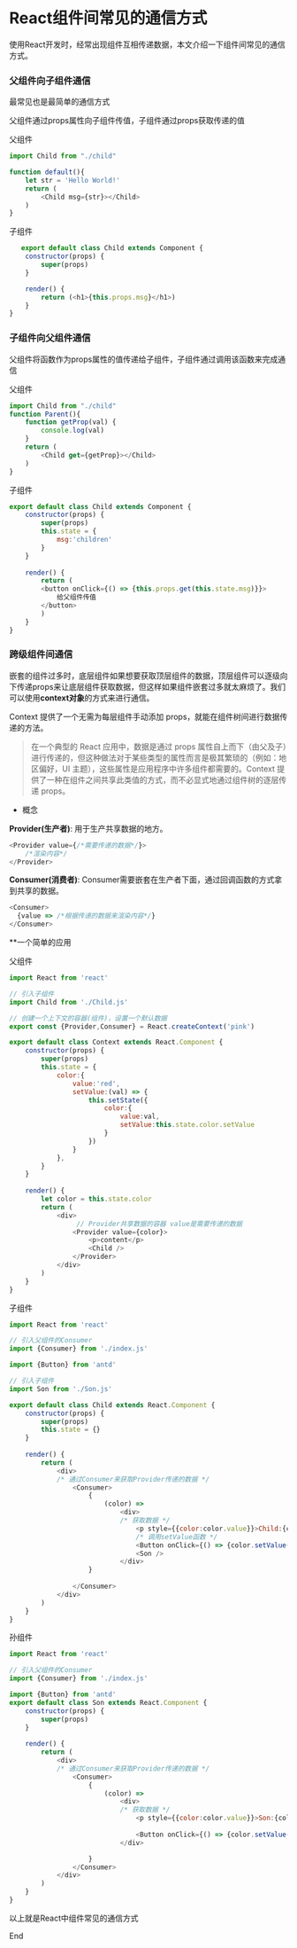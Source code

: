 # React组件间常见的通信方式

使用React开发时，经常出现组件互相传递数据，本文介绍一下组件间常见的通信方式。

### 父组件向子组件通信

最常见也是最简单的通信方式

父组件通过props属性向子组件传值，子组件通过props获取传递的值


父组件
```javascript
import Child from "./child"

function default(){
    let str = 'Hello World!'
    return (
        <Child msg={str}></Child>
    )
}
```

子组件

```javascript
   export default class Child extends Component {
    constructor(props) {
        super(props)
    }

    render() {
        return (<h1>{this.props.msg}</h1>)
    }
}
```

### 子组件向父组件通信

父组件将函数作为props属性的值传递给子组件，子组件通过调用该函数来完成通信

父组件

```javascript
import Child from "./child"
function Parent(){
    function getProp(val) {
        console.log(val)
    }
    return (
        <Child get={getProp}></Child>
    )
}
```

子组件

```javascript
export default class Child extends Component {
    constructor(props) {
        super(props)
        this.state = {
            msg:'children'
        }
    }
        
    render() {
        return (
        <button onClick={() => {this.props.get(this.state.msg)}}>
        	给父组件传值
        </button>
        )
    }
}
```


### 跨级组件间通信

嵌套的组件过多时，底层组件如果想要获取顶层组件的数据，顶层组件可以逐级向下传递props来让底层组件获取数据，但这样如果组件嵌套过多就太麻烦了。我们可以使用**context对象**的方式来进行通信。

Context 提供了一个无需为每层组件手动添加 props，就能在组件树间进行数据传递的方法。

> 在一个典型的 React 应用中，数据是通过 props 属性自上而下（由父及子）进行传递的，但这种做法对于某些类型的属性而言是极其繁琐的（例如：地区偏好，UI 主题），这些属性是应用程序中许多组件都需要的。Context 提供了一种在组件之间共享此类值的方式，而不必显式地通过组件树的逐层传递 props。


- 概念

**Provider(生产者)**: 用于生产共享数据的地方。

```javascript
<Provider value={/*需要传递的数据*/}>
    /*渲染内容*/
</Provider>
```

**Consumer(消费者)**:  Consumer需要嵌套在生产者下面，通过回调函数的方式拿到共享的数据。

```javascript
<Consumer>
  {value => /*根据传递的数据来渲染内容*/}
</Consumer>
```

**一个简单的应用

父组件

```javascript
import React from 'react'

// 引入子组件
import Child from './Child.js'

// 创建一个上下文的容器(组件)，设置一个默认数据
export const {Provider,Consumer} = React.createContext('pink')

export default class Context extends React.Component {
	constructor(props) {
		super(props)
		this.state = {
			color:{
				value:'red',
				setValue:(val) => {
					this.setState({
						color:{
							value:val,
							setValue:this.state.color.setValue
						}
					})
				}
			},
		}
	}
	
	render() {
		let color = this.state.color
		return (
			<div>
				 // Provider共享数据的容器 value是需要传递的数据
				<Provider value={color}>
					<p>content</p>
					<Child />
				</Provider>
			</div>
		)
	}
}
```

子组件

```javascript
import React from 'react'

// 引入父组件的Consumer
import {Consumer} from './index.js'

import {Button} from 'antd'

// 引入子组件
import Son from './Son.js'

export default class Child extends React.Component {
	constructor(props) {
		super(props)
		this.state = {}
	}
	
	render() {
		return (
			<div>
			/* 通过Consumer来获取Provider传递的数据 */
				<Consumer>
					{
						(color) => 
							<div>
							/* 获取数据 */
								<p style={{color:color.value}}>Child:{color.value}</p>				
								/* 调用setValue函数 */
								<Button onClick={() => {color.setValue('blue')}}>蓝色</Button>
								<Son />
							</div>
					}
				
				</Consumer>
			</div>
		)
	}
}
```


孙组件

```javascript
import React from 'react'

// 引入父组件的Consumer
import {Consumer} from './index.js'

import {Button} from 'antd'
export default class Son extends React.Component {
	constructor(props) {
		super(props)
	}
	
	render() {
		return (
			<div>
			/* 通过Consumer来获取Provider传递的数据 */
				<Consumer>
					{
						(color) => 
							<div>
							/* 获取数据 */
								<p style={{color:color.value}}>Son:{color.value}</p>
								
								<Button onClick={() => {color.setValue('green')}}>绿色</Button>
							</div>

					}
				</Consumer>
			</div>
		)
	}
}
```


以上就是React中组件常见的通信方式

End